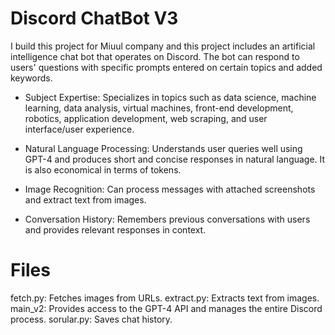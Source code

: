 # Discord ChatBot V3 #

I build this project for Miuul company and this project includes an artificial intelligence chat bot that operates on Discord. The bot can respond to users' questions with specific prompts entered on certain topics and added keywords.

- Subject Expertise: Specializes in topics such as data science, machine learning, data analysis, virtual machines, front-end development, robotics, application development, web scraping, and user interface/user experience.

- Natural Language Processing: Understands user queries well using GPT-4 and produces short and concise responses in natural language. It is also economical in terms of tokens.

- Image Recognition: Can process messages with attached screenshots and extract text from images.

- Conversation History: Remembers previous conversations with users and provides relevant responses in context.

# Files #
fetch.py: Fetches images from URLs.
extract.py: Extracts text from images.
main_v2: Provides access to the GPT-4 API and manages the entire Discord process.
sorular.py: Saves chat history.
